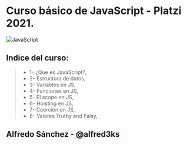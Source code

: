 # Curso básico de JavaScript - Platzi 2021.

![JavaScript](/1-que-es-javascript/js.png)

## Indice del curso:
>
> - 1- ¿Que es JavaScript?,
> - 2- Estructura de datos,
> - 3- Variables en JS,
> - 4- Funciones en JS,
> - 5- El scope en JS,
> - 6- Hoisting en JS,
> - 7- Coerción en JS,
> - 8- Valores Truthy and Falsy,

## Alfredo Sánchez - @alfred3ks